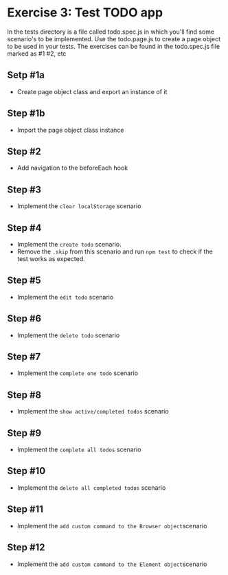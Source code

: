 # Exercise 3: Test TODO app
In the tests directory is a file called todo.spec.js in which you'll find some scenario's to be implemented. Use the todo.page.js to create a page object to be used in your tests. The exercises can be found in the todo.spec.js file marked as #1 #2, etc

## Setp #1a

- Create page object class and export an instance of it

## Step #1b

- Import the page object class instance

## Step #2

- Add navigation to the beforeEach hook

## Step #3

- Implement the `clear localStorage` scenario

## Step #4

- Implement the `create todo` scenario.
- Remove the `.skip` from this scenario and run `npm test` to check if the test works as expected.

## Step #5

- Implement the `edit todo` scenario

## Step #6

- Implement the `delete todo` scenario

## Step #7

- Implement the `complete one todo` scenario

## Step #8

- Implement the `show active/completed todos` scenario

## Step #9

- Implement the `complete all todos` scenario

## Step #10

- Implement the `delete all completed todos` scenario

## Step #11

- Implement the `add custom command to the Browser object`scenario

## Step #12

- Implement the `add custom command to the Element object`scenario